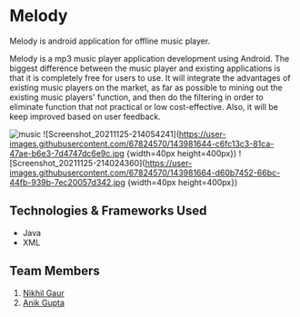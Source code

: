 
# Melody
Melody is android application for offline music player.

Melody is a mp3 music player application development using Android. The biggest 
difference between the music player and existing applications is that it is completely 
free for users to use. It will integrate the advantages of existing music players on the 
market, as far as possible to mining out the existing music players' function, and then 
do the filtering in order to eliminate function that not practical or low cost-effective. 
Also, it will be keep improved based on user feedback.

![music](https://user-images.githubusercontent.com/67824570/143304969-e2dcfb52-341c-4c24-98b4-08ee1c8ed406.png)
![Screenshot_20211125-214054241](https://user-images.githubusercontent.com/67824570/143981644-c6fc13c3-81ca-47ae-b6e3-7d4747dc6e9c.jpg {width=40px height=400px})
![Screenshot_20211125-214024360](https://user-images.githubusercontent.com/67824570/143981664-d60b7452-66bc-44fb-939b-7ec20057d342.jpg {width=40px height=400px})




## Technologies & Frameworks Used
<ul>
    <li>Java</li>
    <li>XML</li>
</ul>

## Team Members
<ol>
<li><a href="https://github.com/nikhil-gaur457" target="_blank">Nikhil Gaur</a></li>
<li><a href="https://github.com/Anik-23" target="_blank">Anik Gupta</a></li>
</ol>

